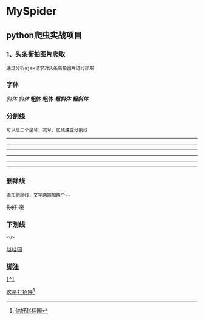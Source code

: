 # MySpider
## python爬虫实战项目
### 1、头条街拍图片爬取
    通过分析ajax请求对头条街拍图片进行抓取  

### 字体
*斜体*
_斜体_
**粗体**
__粗体__
***粗斜体***
___粗斜体___

### 分割线
    可以是三个星号、减号、底线建立分割线
***
---
___
* * *
- - -
_ _ _

### 删除线
    添加删除线，文字两端加两个~~
~~你好~~
~~滚~~

### 下划线
    <u>
<u>赵桂园<u>

### 脚注
    [^]
这是打招呼[^hello]
[^hello]:  你好赵桂园


